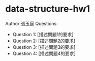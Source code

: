 # data-structure-hw1
Author:張玉庭
Questions:
- Question 1: [描述問題1的要求]
- Question 2: [描述問題2的要求]
- Question 3: [描述問題3的要求]
- Question 4: [描述問題4的要求]
